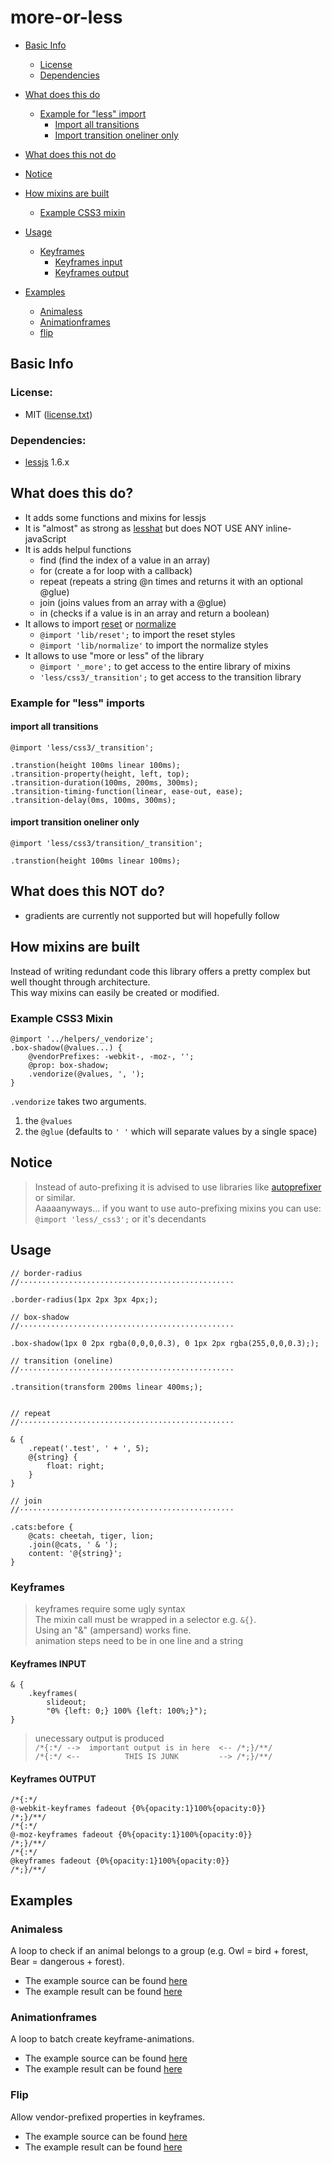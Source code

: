 # more-or-less

* [Basic Info](#basic-info)
    * [License](#license)
    * [Dependencies](#dependencies)
* [What does this do](#what-does-this-do)
    * [Example for "less" import](#example-for-less-imports)
        * [Import all transitions](#import-all-transitions)
        * [Import transition oneliner only](#import-transition-oneliner-only)

* [What does this not do](#what-does-this-not-do)
* [Notice](#notice)
* [How mixins are built](#how-mixins-are-built)
    * [Example CSS3 mixin](#example-css3-mixin)
* [Usage](#usage)
    * [Keyframes](#keyframes)
        * [Keyframes input](#keyframes-input)
        * [Keyframes output](#keyframes-output)
* [Examples](#examples)
    * [Animaless](#animaless)
    * [Animationframes](#animationframes)
    * [flip](#flip)



## Basic Info
### License:

* MIT ([license.txt][0])

### Dependencies:

* [lessjs][4] 1.6.x

## What does this do?

* It adds some functions and mixins for lessjs
* It is "almost" as strong as [lesshat][3] but does NOT USE ANY inline-javaScript
* It is adds helpul functions 
    * find (find the index of a value in an array)
    * for (create a for loop with a callback)
    * repeat (repeats a string @n times and returns it with an optional @glue)
    * join (joins values from an array with a @glue)
    * in (checks if a value is in an array and return a boolean)
* It allows to import [reset][7] or [normalize][8]
    * `@import 'lib/reset';` to import the reset styles
    * `@import 'lib/normalize'` to import the normalize styles
* It allows to use "more or less" of the library
    * `@import '_more';` to get access to the entire library of mixins
    * `'less/css3/_transition';` to get access to the transition library

### Example for "less" imports

#### import all transitions

```less
@import 'less/css3/_transition';

.transtion(height 100ms linear 100ms);
.transition-property(height, left, top);
.transition-duration(100ms, 200ms, 300ms);
.transition-timing-function(linear, ease-out, ease);
.transition-delay(0ms, 100ms, 300ms);
```

#### import transition oneliner only

```less
@import 'less/css3/transition/_transition';

.transtion(height 100ms linear 100ms);
```

## What does this NOT do?

* gradients are currently not supported but will hopefully follow

## How mixins are built

Instead of writing redundant code this library offers a pretty complex but well thought through architecture.  
This way mixins can easily be created or modified.

### Example CSS3 Mixin

```less
@import '../helpers/_vendorize';
.box-shadow(@values...) {
    @vendorPrefixes: -webkit-, -moz-, '';
    @prop: box-shadow;
    .vendorize(@values, ', ');
}
```

`.vendorize` takes two arguments.
1. the `@values`
2. the `@glue` (defaults to `' '` which will separate values by a single space)

## Notice

>  Instead of auto-prefixing it is advised to use libraries like [autoprefixer][6] or similar.  
>  Aaaaanyways... if you want to use auto-prefixing mixins you can use:  
>  `@import 'less/_css3';` or it's decendants  

## Usage

```less
// border-radius
//················································

.border-radius(1px 2px 3px 4px;);

// box-shadow
//················································

.box-shadow(1px 0 2px rgba(0,0,0,0.3), 0 1px 2px rgba(255,0,0,0.3););

// transition (oneline)
//················································

.transition(transform 200ms linear 400ms;);


// repeat
//················································

& {
    .repeat('.test', ' + ', 5);
    @{string} {
        float: right;
    }
}

// join
//················································

.cats:before {
    @cats: cheetah, tiger, lion;
    .join(@cats, ' & ');
    content: '@{string}';
}

```

### Keyframes

> keyframes require some ugly syntax  
> The mixin call must be wrapped in a selector e.g. `&{}`.  
> Using an "&" (ampersand) works fine.  
> animation steps need to be in one line and a string


#### Keyframes INPUT

```less
& {
    .keyframes(
        slideout;
        "0% {left: 0;} 100% {left: 100%;}");
}
```
> unecessary output is produced  
> `/*{:*/ -->  important output is in here  <-- /*;}/**/`  
> `/*{:*/ <--          THIS IS JUNK         --> /*;}/**/`  

#### Keyframes OUTPUT

```less
/*{:*/
@-webkit-keyframes fadeout {0%{opacity:1}100%{opacity:0}}
/*;}/**/
/*{:*/
@-moz-keyframes fadeout {0%{opacity:1}100%{opacity:0}}
/*;}/**/
/*{:*/
@keyframes fadeout {0%{opacity:1}100%{opacity:0}}
/*;}/**/
```

## Examples

### Animaless

A loop to check if an animal belongs to a group (e.g. Owl = bird + forest, Bear = dangerous + forest).

* The example source can be found [here][11]
* The example result can be found [here][12]

### Animationframes

A loop to batch create keyframe-animations.

* The example source can be found [here][13]
* The example result can be found [here][14]

### Flip

Allow vendor-prefixed properties in keyframes.

* The example source can be found [here][15]
* The example result can be found [here][16]


[0]:  https://github.com/pixelass/more-or-less/blob/master/license.txt
[1]:  https://github.com/pixelass
[2]:  https://github.com/seven-phases-max
[3]:  https://github.com/csshat/lesshat
[4]:  https://github.com/less/less.js
[5]:  https://github.com/less/less.js/pull/1788
[6]:  https://github.com/ai/autoprefixer
[7]:  http://meyerweb.com/eric/tools/css/reset/
[8]:  https://github.com/necolas/normalize.css/
[9]:  http://meyerweb.com/
[10]: https://github.com/necolas
[11]: https://github.com/pixelass/more-or-less/blob/master/examples/less/animaless.less
[12]: http://pixelass.github.io/more-or-less/examples/animaless.html
[13]: https://github.com/pixelass/more-or-less/blob/master/examples/less/animationframes.less
[14]: http://pixelass.github.io/more-or-less/examples/animationframes.html
[15]: https://github.com/pixelass/more-or-less/blob/master/examples/less/flip.less
[16]: http://pixelass.github.io/more-or-less/examples/flip.html
[17]: https://github.com/jantimon
